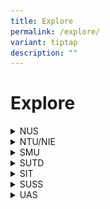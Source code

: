 ```yaml
---
title: Explore
permalink: /explore/
variant: tiptap
description: ""
---
```

<h1>Explore</h1>
<div data-type="detailGroup" class="isomer-accordion isomer-accordion-white">
<details class="isomer-details">
<summary>NUS</summary>
<div data-type="detailsContent" class="isomer-details-content">
<h4>Open House Information</h4>
<p><strong>Online Experience: 1 Mar 2025</strong>
</p>
<p><strong>On-Campus Experience: 8 Mar 2025</strong>
</p>
<p><a href="https://nus.edu.sg/oam/why-nus/admissions-oh2025" class="wixui-rich-text__text" rel="noopener noreferrer nofollow" target="_blank"><u>Link</u></a>
</p>
<p></p>
<div class="isomer-image-wrapper">
<img style="width: 100%" height="auto" width="100%" alt="NUS OH 2025" src="/images/NUS_Open_House_2025.png">
</div>
<p><strong>NUS CDE e-Open House (Zoom Webinar)</strong>
</p>
<p><strong>Sunday, 2 March 2025</strong>
</p>
<p><a href="https://nus-sg.zoom.us/webinar/register/WN_QnzaB9-yRfyO_DOffQZNVw#/registration" rel="noopener nofollow" target="_blank">Register for the Zoom Webinar here</a>
</p>
<p></p>
<div class="isomer-image-wrapper">
<img style="width: 100%" height="auto" width="100%" alt="NUS CDE eOH 2025" src="/images/NUS_CDE_e_Open_House_2025.png">
</div>
<p><strong>NUS CDE Open House (NUS Campus)</strong>
</p>
<p><strong>Saturday, 8 March 2025</strong>
</p>
<p><a href="https://nus.syd1.qualtrics.com/jfe/form/SV_bszV7vVrdeOhafk" rel="noopener nofollow" target="_blank">Sign up here</a>
</p>
<p></p>
<p><strong>NUS CDE Robotics Fair</strong>
</p>
<p><strong>Saturday, 8 March 2025</strong>
</p>
<p>Location:<strong> CDE Campus, EA Atrium</strong>
</p>
<p><strong>Block EA 9 Engineering Drive 1, Level 1, Singapore 117575</strong>
</p>
<p>Event Time: <strong>10:30 am – 5:30 pm</strong>
</p>
<p><a href="https://cde.nus.edu.sg/admissions25-robotics-fair/" rel="noopener nofollow" target="_blank">Click here for more info</a>
</p>
<p></p>
<h4>Digital Resources</h4>
<p><a href="https://www.nus.edu.sg/oam/publications" class="wixui-rich-text__text" rel="noopener noreferrer nofollow" target="_blank"><u>Undergraduate viewbook, scholarship and financial aid brochures and application guides</u></a>
</p>
<p><a href="https://nuscollege.nus.edu.sg/" class="wixui-rich-text__text" rel="noopener noreferrer nofollow" target="_blank"><u>NUS College</u></a>
</p>
</div>
</details>
<details class="isomer-details">
<summary>NTU/NIE</summary>
<div data-type="detailsContent" class="isomer-details-content">
<h4>Open House Information</h4>
<p><strong>1 Mar 2025</strong>
</p>
<p><strong>Day Event: 11am - 7pm</strong>
</p>
<p><strong>Night Festival: 6 - 9pm</strong>
</p>
<p><a href="https://www.ntu.edu.sg/openhouse?gad_source=1&amp;gclid=CjwKCAiA74G9BhAEEiwA8kNfpQaJEUUMWeOU1sh5XhujbRm-pJCdKi56Zgzn5FZ9dx3z4FkqLlWG-xoC3ScQAvD_BwE" class="wixui-rich-text__text" rel="noopener noreferrer nofollow" target="_blank"><u>Link to NTU Open House</u></a>
</p>
<p></p>
<div class="isomer-image-wrapper">
<img style="width: 100%" height="auto" width="100%" alt="NTU OH 2025" src="/images/E_invite_A4.jpg">
</div>
<p></p>
<p><strong>LKCMedicine @ NTU Open House 2025</strong>
</p>
<p><strong>1 Mar 2025</strong>
</p>
<p><strong>11am - 7pm</strong>
</p>
<p></p>
<div class="isomer-image-wrapper">
<img style="width: 100%" height="auto" width="100%" alt="NTULKCMed OH 2025" src="/images/NTULKCMedicine_Open_House_2025.jpg">
</div>
<h4>Digital Resources</h4>
<p><a href="https://www.ntu.edu.sg/education/degree-programmes#Content_C109_Col00" class="wixui-rich-text__text" rel="noopener noreferrer nofollow" target="_blank"><u>Undergraduate Programmes</u></a>
</p>
<p><a href="https://www.ntu.edu.sg/admissions/undergraduate/brochures" class="wixui-rich-text__text" rel="noopener noreferrer nofollow" target="_blank"><u>Brochures</u></a>
</p>
<p><a href="https://www.ntu.edu.sg/admissions/undergraduate/indicative-grade-profile" class="wixui-rich-text__text" rel="noopener noreferrer nofollow" target="_blank"><u>Indicative Grade Profiles</u></a>
</p>
<p><a href="https://www.ntu.edu.sg/admissions/undergraduate/scholarships" class="wixui-rich-text__text" rel="noopener noreferrer nofollow" target="_blank"><u>Scholarships</u></a>
</p>
<p><a href="https://www.ntu.edu.sg/nie/programmes/undergraduate-programmes/teaching-scholars-programme" class="wixui-rich-text__text" rel="noopener noreferrer nofollow" target="_blank"><u>NTU-NIE Teaching Scholars Programme</u></a>
</p>
<p><a href="https://www.ntu.edu.sg/admissions/undergraduate/financial-matters/financial-aid" class="wixui-rich-text__text" rel="noopener noreferrer nofollow" target="_blank"><u>Financial Aid</u></a>
</p>
</div>
</details>
<details class="isomer-details">
<summary>SMU</summary>
<div data-type="detailsContent" class="isomer-details-content">
<h4>Open House Information</h4>
<p><strong>22 &amp; 23 Feb 2025</strong>
</p>
<p><a href="https://admissions.smu.edu.sg/openhouse" class="wixui-rich-text__text" rel="noopener noreferrer nofollow" target="_blank"><u>Link</u></a>
</p>
<p></p>
<div class="isomer-image-wrapper">
<img style="width: 100%" height="auto" width="100%" alt="SMU OH 2025" src="/images/SMU_OH_2025.png">
</div>
<h4>Digital Resources</h4>
<p><a href="https://admissions.smu.edu.sg/find-your-major" class="wixui-rich-text__text" rel="noopener noreferrer nofollow" target="_blank"><u>Find your major generator</u></a>
</p>
<p><a href="https://admissions.smu.edu.sg/scholarships?utm_term=Scholarships&amp;utm_content=landing+page&amp;utm_source=Act-On+Software&amp;utm_medium=landing+page&amp;cm_mmc=Act-On%20Software-_-Landing%20Page-_--_-Scholarships" class="wixui-rich-text__text" rel="noopener noreferrer nofollow" target="_blank"><u>Scholarships</u></a>
</p>
<p><a href="https://admissions.smu.edu.sg/financial-matters/financial-aid" class="wixui-rich-text__text" rel="noopener noreferrer nofollow" target="_blank"><u>Financial Aid</u></a>
</p>
</div>
</details>
<details class="isomer-details">
<summary>SUTD</summary>
<div data-type="detailsContent" class="isomer-details-content">
<h4>Open House Information</h4>
<p><strong>22 &amp; 23 Feb 2025, 10:30am - 5pm</strong>
</p>
<p><a href="https://openhouse.sutd.edu.sg/" class="wixui-rich-text__text" rel="noopener noreferrer nofollow" target="_blank"><u>Link</u></a>
</p>
<p></p>
<div class="isomer-image-wrapper">
<img style="width: 100%" height="auto" width="100%" alt="SUTD OH 2025" src="/images/SUTD_OH_2025.png">
</div>
<p>SUTD World of Design AI @ VivoCity (Level 1, Central Court), 5 - 9 Feb,
10am - 10pm</p>
<p>Fly drones, race robots, bop to AI-generated beats and explore exciting
AI-powered activities.</p>
<p><a href="https://www.sutd.edu.sg/events-listing/sutd-world-of-design-ai/" rel="noopener nofollow" target="_blank">Link</a>
</p>
<h4>Digital Resources</h4>
<p><a href="https://www.sutd.edu.sg/admissions/undergraduate" class="wixui-rich-text__text" rel="noopener noreferrer nofollow" target="_blank"><u>Undergraduate Programmes</u></a>
</p>
<p><a href="https://www.sutd.edu.sg/admissions/undergraduate/scholarship/sutd-administered/" class="wixui-rich-text__text" rel="noopener noreferrer nofollow" target="_blank"><u>Scholarships</u></a>
</p>
<p><a href="https://www.sutd.edu.sg/admissions/undergraduate/financing-options-and-aid/" class="wixui-rich-text__text" rel="noopener noreferrer nofollow" target="_blank"><u>Financial Aid</u></a>
</p>
</div>
</details>
<details class="isomer-details">
<summary>SIT</summary>
<div data-type="detailsContent" class="isomer-details-content">
<h4>Open House Information</h4>
<p><strong>On Campus: 8 &amp; 9 Feb 2025, 10am - 6pm</strong>
</p>
<p><a href="https://www.singaporetech.edu.sg/openhouse/" class="wixui-rich-text__text" rel="noopener noreferrer nofollow" target="_blank"><u>Link</u></a>
</p>
<p></p>
<div class="isomer-image-wrapper">
<img style="width: 100%" height="auto" width="100%" alt="SIT OH 2025" src="/images/Screenshot_2025_01_23_151706.png">
</div>
<h4>Digital Resources</h4>
<p><a href="https://www.singaporetech.edu.sg/sites/default/files/2024-06/2020%20System%20User%20Guide%20for%20FA%20Application%20-%20Students.pdf" class="wixui-rich-text__text" rel="noopener noreferrer nofollow" target="_blank"><u>SIT System User Guide for Applicants</u></a>
</p>
<p><a href="https://www.singaporetech.edu.sg/admissions/undergraduate/requirements/a-levels" class="wixui-rich-text__text" rel="noopener noreferrer nofollow" target="_blank"><u>GCE A Level requirements</u></a>
</p>
<p><a href="https://www.singaporetech.edu.sg/admissions/undergraduate/degree-programme-handbook" class="wixui-rich-text__text" rel="noopener noreferrer nofollow" target="_blank"><u>Degree Handbook</u></a>
</p>
<p><a href="https://www.singaporetech.edu.sg/admissions/scholarships" class="wixui-rich-text__text" rel="noopener noreferrer nofollow" target="_blank"><u>Scholarships</u></a>
</p>
<p><a href="https://www.singaporetech.edu.sg/admissions/financial-aid" rel="noopener nofollow" target="_blank">Financial Aid</a>
</p>
</div>
</details>
<details class="isomer-details">
<summary>SUSS</summary>
<div data-type="detailsContent" class="isomer-details-content">
<h4>Open House Information</h4>
<p><strong>22 Feb 2025, 10am - 5pm</strong>
</p>
<p><a href="https://www.suss.edu.sg/news-and-events/open-house" class="wixui-rich-text__text" rel="noopener noreferrer nofollow" target="_blank"><u>Link</u></a>
</p>
<p></p>
<div class="isomer-image-wrapper">
<img style="width: 100%" height="auto" width="100%" alt="SUSS OH 2025" src="/images/SUSS_Open_House_2025.png">
</div>
<h4>Digital Resources</h4>
<p><a href="https://www.suss.edu.sg/docs/default-source/contentdoc/src/fulltime_programmes.pdf" class="wixui-rich-text__text" rel="noopener noreferrer nofollow" target="_blank"><u>Full-time Undergraduate Programmes</u></a>
</p>
<p><a href="https://www.suss.edu.sg/full-time-undergraduate/admissions/suss-scholarships-awards" class="wixui-rich-text__text" rel="noopener noreferrer nofollow" target="_blank"><u>Scholarships &amp; Awards</u></a>
</p>
<p><a href="https://www.suss.edu.sg/full-time-undergraduate/admissions/financial-aid" class="wixui-rich-text__text" rel="noopener noreferrer nofollow" target="_blank"><u>Financial Aid</u></a>
</p>
</div>
</details>
<details class="isomer-details">
<summary>UAS</summary>
<div data-type="detailsContent" class="isomer-details-content">
<h4>Open House Information</h4>
<p><strong>8 Mar 2025, 10:30am - 6:30pm</strong>
</p>
<p><a href="https://uas.edu.sg/news-and-events/EventDetails?title=Open+House+%40+UAS+2025" rel="noopener nofollow" target="_blank">Link</a>
</p>
<div class="isomer-image-wrapper">
<img style="width: 100%" height="auto" width="100%" alt="UAS OH 2025" src="/images/UAS_Open_House_2025.jpg">
</div>
<p><strong>'The University of the Arts Singapore and Higher Arts Education Today -- A Dialogue with UAS Leaders</strong>'
at 11:00AM. Sign up link below.</p>
<p><a href="https://forms.office.com/pages/responsepage.aspx?id=z4_P9Y5-Ck6xmoLMTBW3Rl66mkoZjWdPqnh4D3-oa0JURE9UTjk1NUpGV04yU0JHODJJQVYwSUhNVS4u&amp;route=shorturl" class="wixui-rich-text__text" rel="noopener noreferrer nofollow" target="_blank"><u>Link</u></a>
</p>
</div>
</details>
</div>
<p></p>